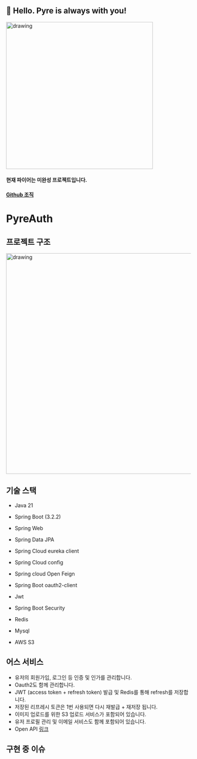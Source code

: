 ## 🙌 Hello. Pyre is always with you!
<img src="https://cdn.discordapp.com/attachments/1214849763745202176/1214850895133679616/pyre.png?ex=65fa9d10&is=65e82810&hm=0824d809c6b9297212831b1bcac723e24bf93b2199ffbcb665e84092034a133d&" alt="drawing" width="400"/>

#### 현재 파이어는 미완성 프로젝트입니다.
#### [Github 조직](https://github.com/Pyre-org)

# PyreAuth
## 프로젝트 구조
<img src="https://cdn.discordapp.com/attachments/393025698907947009/1219254633839722546/image.png?ex=660aa25d&is=65f82d5d&hm=5a8e8dabb5bff05518f90b40ab7d84f57a7e55faf7f71f7053fb5bc4d485afcd&" alt="drawing" width="600"/>

## 기술 스택
- Java 21
- Spring Boot (3.2.2)
- Spring Web
- Spring Data JPA
- Spring Cloud eureka client
- Spring Cloud config
- Spring cloud Open Feign

- Spring Boot oauth2-client
- Jwt
- Spring Boot Security
- Redis

- Mysql
- AWS S3  

  
## 어스 서비스
- 유저의 회원가입, 로그인 등 인증 및 인가를 관리합니다.
- Oauth2도 함께 관리합니다.
- JWT (access token + refresh token) 발급 및 Redis를 통해 refresh를 저장합니다.
- 저장된 리프레시 토큰은 1번 사용되면 다시 재발급 + 재저장 됩니다.
- 이미지 업로드를 위한 S3 업로드 서비스가 포함되어 있습니다.
- 유저 프로필 관리 및 이메일 서비스도 함께 포함되어 있습니다.
- Open API [링크](https://apis.pyre.live/auth-service/swagger-ui/index.html)

## 구현 중 이슈
